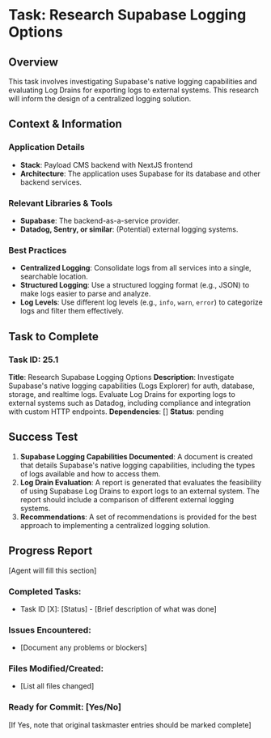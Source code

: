 # Task: Research Supabase Logging Options

## Overview
This task involves investigating Supabase's native logging capabilities and evaluating Log Drains for exporting logs to external systems. This research will inform the design of a centralized logging solution.

## Context & Information
### Application Details
- **Stack**: Payload CMS backend with NextJS frontend
- **Architecture**: The application uses Supabase for its database and other backend services.

### Relevant Libraries & Tools
- **Supabase**: The backend-as-a-service provider.
- **Datadog, Sentry, or similar**: (Potential) external logging systems.

### Best Practices
- **Centralized Logging**: Consolidate logs from all services into a single, searchable location.
- **Structured Logging**: Use a structured logging format (e.g., JSON) to make logs easier to parse and analyze.
- **Log Levels**: Use different log levels (e.g., `info`, `warn`, `error`) to categorize logs and filter them effectively.

## Task to Complete

### Task ID: 25.1
**Title**: Research Supabase Logging Options
**Description**: Investigate Supabase's native logging capabilities (Logs Explorer) for auth, database, storage, and realtime logs. Evaluate Log Drains for exporting logs to external systems such as Datadog, including compliance and integration with custom HTTP endpoints.
**Dependencies**: []
**Status**: pending

## Success Test
1.  **Supabase Logging Capabilities Documented**: A document is created that details Supabase's native logging capabilities, including the types of logs available and how to access them.
2.  **Log Drain Evaluation**: A report is generated that evaluates the feasibility of using Supabase Log Drains to export logs to an external system. The report should include a comparison of different external logging systems.
3.  **Recommendations**: A set of recommendations is provided for the best approach to implementing a centralized logging solution.

## Progress Report
[Agent will fill this section]

### Completed Tasks:
- Task ID [X]: [Status] - [Brief description of what was done]

### Issues Encountered:
- [Document any problems or blockers]

### Files Modified/Created:
- [List all files changed]

### Ready for Commit: [Yes/No]
[If Yes, note that original taskmaster entries should be marked complete]
